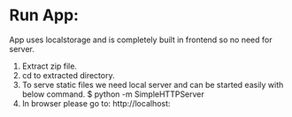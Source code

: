 Run App:
==========
App uses localstorage and is completely built in frontend so no need for server.

1. Extract zip file.
2. cd to extracted directory.
3. To serve static files we need local server and can be started easily with below command.
	$ python -m SimpleHTTPServer
4. In browser please go to: http://localhost:<port>
